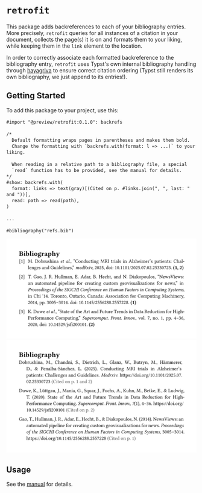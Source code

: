 # `retrofit`

This package adds backreferences to each of your bibliography entries. More precisely, `retrofit` queries for all instances of a citation in your document, collects the page(s) it is on and formats them to your liking, while keeping them in the `link` element to the location.

In order to correctly associate each formatted backreference to the bibliography entry, `retrofit` uses Typst's own internal bibliography handling through [hayagriva](https://github.com/typst/hayagriva) to ensure correct citation ordering (Typst still renders its own bibliography, we just append to its entries!).

## Getting Started

To add this package to your project, use this:

```typ
#import "@preview/retrofit:0.1.0": backrefs

/*
  Default formatting wraps pages in parentheses and makes them bold.
  Change the formatting with `backrefs.with(format: l => ...)` to your liking.

  When reading in a relative path to a bibliography file, a special
  `read` function has to be provided, see the manual for details.
*/
#show: backrefs.with(
  format: links => text(gray)[(Cited on p. #links.join(", ", last: " and "))],
  read: path => read(path),
)

...

#bibliography("refs.bib")
```

<p align="center">
  <picture>
    <source media="(prefers-color-scheme: dark)" srcset="./images/ieee-dark.svg">
    <img src="./images/ieee-light.svg">
  </picture>
  <picture>
    <source media="(prefers-color-scheme: dark)" srcset="./images/apa-dark.svg">
    <img src="./images/apa-light.svg">
  </picture>
</p>

## Usage

See the [manual](docs/docs.pdf) for details.

